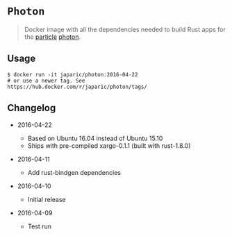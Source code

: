# `Photon`

> Docker image with all the dependencies needed to build Rust apps for the [particle] [photon].

[particle]: https://www.particle.io/
[photon]: https://store.particle.io/collections/photon

## Usage

```
$ docker run -it japaric/photon:2016-04-22
# or use a newer tag. See https://hub.docker.com/r/japaric/photon/tags/
```

## Changelog

- 2016-04-22
  - Based on Ubuntu 16.04 instead of Ubuntu 15.10
  - Ships with pre-compiled xargo-0.1.1 (built with rust-1.8.0)
  
- 2016-04-11
  - Add rust-bindgen dependencies
  
- 2016-04-10
  - Initial release
  
- 2016-04-09
  - Test run
